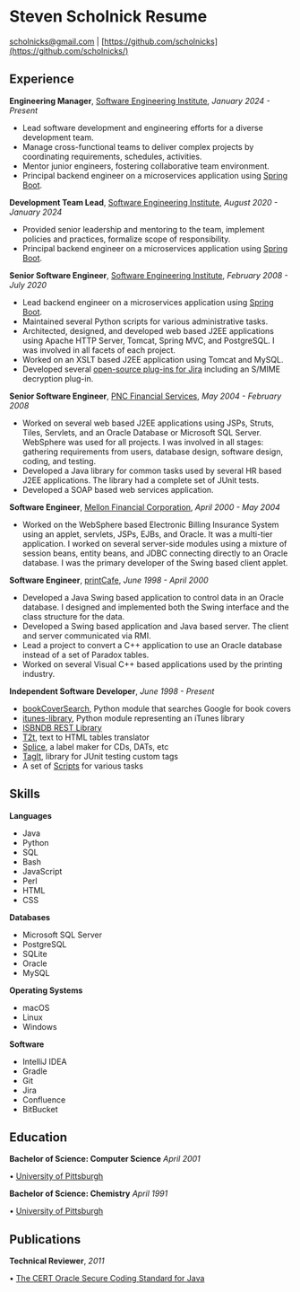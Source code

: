 Steven Scholnick Resume
=======================

[scholnicks@gmail.com](mailto:scholnicks@gmail.com) | [https://github.com/scholnicks](https://github.com/scholnicks/)

Experience
----------

**Engineering Manager**, [Software Engineering Institute](https://sei.cmu.edu), *January 2024 - Present*

*   Lead software development and engineering efforts for a diverse development team.
*   Manage cross-functional teams to deliver complex projects by coordinating requirements, schedules, activities.
*   Mentor junior engineers, fostering collaborative team environment.
*   Principal backend engineer on a microservices application using [Spring Boot](https://spring.io/projects/spring-boot).

**Development Team Lead**, [Software Engineering Institute](https://sei.cmu.edu), *August 2020 - January 2024*

*   Provided senior leadership and mentoring to the team, implement policies and practices, formalize scope of responsibility.
*   Principal backend engineer on a microservices application using [Spring Boot](https://spring.io/projects/spring-boot).

**Senior Software Engineer**, [Software Engineering Institute](https://sei.cmu.edu), *February 2008 - July 2020*

*   Lead backend engineer on a microservices application using [Spring Boot](https://spring.io/projects/spring-boot).
*   Maintained several Python scripts for various administrative tasks.
*   Architected, designed, and developed web based J2EE applications using Apache HTTP Server, Tomcat, Spring MVC, and PostgreSQL. I was involved in all facets of each project.
*   Worked on an XSLT based J2EE application using Tomcat and MySQL.
*   Developed several [open-source plug-ins for Jira](http://certjiraplugins.sourceforge.net/) including an S/MIME decryption plug-in.

**Senior Software Engineer**, [PNC Financial Services](https://www.pnc.com), *May 2004 - February 2008*

*   Worked on several web based J2EE applications using JSPs, Struts, Tiles, Servlets, and an Oracle Database or Microsoft SQL Server. WebSphere was used for all projects. I was involved in all stages: gathering requirements from users, database design, software design, coding, and testing.
*   Developed a Java library for common tasks used by several HR based J2EE applications. The library had a complete set of JUnit tests.
*   Developed a SOAP based web services application.

**Software Engineer**, [Mellon Financial Corporation](https://www.bnymellon.com), *April 2000 - May 2004*

*   Worked on the WebSphere based Electronic Billing Insurance System using an applet, servlets, JSPs, EJBs, and Oracle. It was a multi-tier application. I worked on several server-side modules using a mixture of session beans, entity beans, and JDBC connecting directly to an Oracle database. I was the primary developer of the Swing based client applet.

**Software Engineer**, [printCafe](https://www.efi.com/), *June 1998 - April 2000*

*   Developed a Java Swing based application to control data in an Oracle database. I designed and implemented both the Swing interface and the class structure for the data.
*   Developed a Swing based application and Java based server. The client and server communicated via RMI.
*   Lead a project to convert a C++ application to use an Oracle database instead of a set of Paradox tables.
*   Worked on several Visual C++ based applications used by the printing industry.

**Independent Software Developer**, *June 1998 - Present*

*   [bookCoverSearch](https://github.com/scholnicks/bookCoverSearch), Python module that searches Google for book covers
*   [itunes-library](https://github.com/scholnicks/itunes-library), Python module representing an iTunes library
*   [ISBNDB REST Library](https://github.com/scholnicks/isbndb)
*   [T2t](https://github.com/scholnicks//t2t/), text to HTML tables translator
*   [Splice](https://github.com/scholnicks//splice), a label maker for CDs, DATs, etc
*   [TagIt](https://github.com/scholnicks/tagit), library for JUnit testing custom tags
*   A set of [Scripts](https://github.com/scholnicks/scripts) for various tasks

Skills
------

**Languages**

* Java
* Python
* SQL
* Bash
* JavaScript
* Perl
* HTML
* CSS

**Databases**

* Microsoft SQL Server
* PostgreSQL
* SQLite
* Oracle
* MySQL

**Operating Systems**

* macOS
* Linux
* Windows

**Software**

* IntelliJ IDEA
* Gradle
* Git
* Jira
* Confluence
* BitBucket

Education
---------

**Bachelor of Science: Computer Science**  *April 2001*

• [University of Pittsburgh](https://www.pitt.edu/)

**Bachelor of Science: Chemistry** *April 1991*

• [University of Pittsburgh](https://www.pitt.edu/)

Publications
------------

**Technical Reviewer**, *2011*

• [The CERT Oracle Secure Coding Standard for Java](https://www.amazon.com/Oracle-Secure-Standard-Software-Engineering/dp/0321803957)
